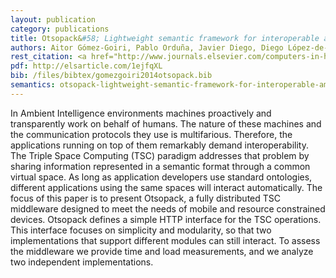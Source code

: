 ```yaml
--- 
layout: publication
category: publications
title: Otsopack&#58; Lightweight semantic framework for interoperable ambient intelligence applications
authors: Aitor Gómez-Goiri, Pablo Orduña, Javier Diego, Diego López-de-Ipiña
rest_citation: <a href="http://www.journals.elsevier.com/computers-in-human-behavior/">Computers in Human Behavior</a>, <a href="http://www.sciencedirect.com/science/journal/07475632/30/supp/C">Volume 30</a>, Pages <a href="http://www.sciencedirect.com/science/article/pii/S0747563213002148">460-467</a>, January 2014, ISSN 0747-5632, <a href="http://dx.doi.org/10.1016/j.chb.2013.06.022">10.1016/j.chb.2013.06.022</a>.
pdf: http://elsarticle.com/1ejfqXL
bib: /files/bibtex/gomezgoiri2014otsopack.bib
semantics: otsopack-lightweight-semantic-framework-for-interoperable-ambient-intelligence-applications
--- 
```


In Ambient Intelligence environments machines proactively and transparently work on behalf of humans.
The nature of these machines and the communication protocols they use is multifarious.
Therefore, the applications running on top of them remarkably demand interoperability.
The Triple Space Computing (TSC) paradigm addresses that problem by sharing information represented in a semantic format through a common virtual space.
As long as application developers use standard ontologies, different applications using the same spaces will interact automatically.
The focus of this paper is to present Otsopack, a fully distributed TSC middleware designed to meet the needs of mobile and resource constrained devices.
Otsopack defines a simple HTTP interface for the TSC operations.
This interface focuses on simplicity and modularity, so that two implementations that support different modules can still interact.
To assess the middleware we provide time and load measurements, and we analyze two independent implementations.
